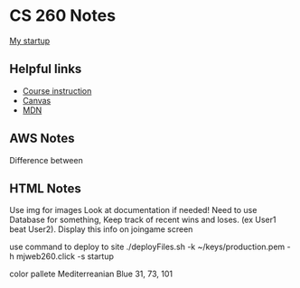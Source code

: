# CS 260 Notes

[My startup](https://startup.mjweb260.click)

## Helpful links

- [Course instruction](https://github.com/webprogramming260)
- [Canvas](https://byu.instructure.com)
- [MDN](https://developer.mozilla.org)

## AWS Notes

Difference between

## HTML Notes

Use img for images
Look at documentation if needed!
Need to use Database for something, Keep track of recent wins and loses. (ex User1 beat User2). Display this info on joingame screen

use command to deploy to site
./deployFiles.sh -k ~/keys/production.pem -h mjweb260.click -s startup

color pallete
Mediterreanian Blue 31, 73, 101
